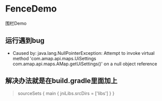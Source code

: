 # FenceDemo
围栏Demo

## 运行遇到bug
- Caused by: java.lang.NullPointerException: Attempt to invoke virtual method 'com.amap.api.maps.UiSettings com.amap.api.maps.AMap.getUiSettings()' on a null object reference

## 解决办法就是在build.gradle里面加上

> sourceSets {
        main {
            jniLibs.srcDirs = ['libs']
        }
    }
